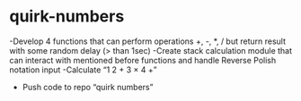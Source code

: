 # quirk-numbers
-Develop 4 functions that can perform operations +, -, *, / but return result with some random delay (> than 1sec)
-Create stack calculation module that can interact with mentioned before functions and handle Reverse Polish notation input
-Calculate “1 2 + 3 × 4 +”
- Push code to repo “quirk numbers”

